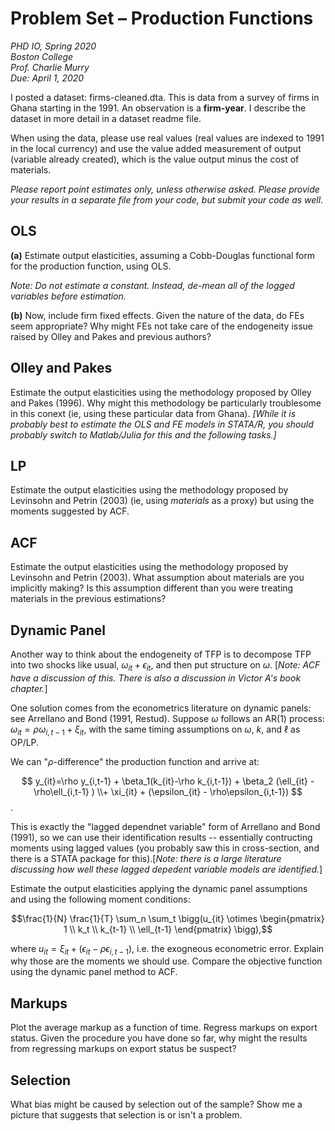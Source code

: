 # Problem Set – Production Functions

*PHD IO, Spring 2020*  
*Boston College*  
*Prof. Charlie Murry*  
*Due: April 1, 2020*    

I posted a dataset: firms-cleaned.dta. This is data from a survey of firms in Ghana starting in the 1991. An observation is a  **firm-year**. I describe the dataset in more detail in a dataset readme file.

When using the data, please use real values (real values are indexed to 1991 in the local currency) and use the value added measurement of output (variable already created), which is the value output minus the cost of materials.

*Please report point estimates only, unless otherwise asked. Please provide your results in a separate file from your code, but submit your code as well.*

## OLS

**(a)**  Estimate output elasticities, assuming a Cobb-Douglas functional form for the production function, using OLS.

_Note: Do not estimate a constant. Instead, de-mean all of the logged variables before estimation._

**(b)**  Now, include firm fixed effects. Given the nature of the data, do FEs seem appropriate? Why might FEs not take care of the endogeneity issue raised by Olley and Pakes and previous authors?

## Olley and Pakes

Estimate the output elasticities using the methodology proposed by Olley and Pakes (1996). Why might this methodology be particularly troublesome in this conext (ie, using these particular data from Ghana). *[While it is probably best to estimate the OLS and FE models in STATA/R, you should probably switch to Matlab/Julia for this and the following tasks.]*

## LP

Estimate the output elasticities using the methodology proposed by Levinsohn and Petrin (2003) (ie, using *materials* as a proxy) but using the moments suggested by ACF.

## ACF

Estimate the output elasticities using the methodology proposed by Levinsohn and Petrin (2003). What assumption about materials are you implicitly making? Is this assumption different than you were treating materials in the previous estimations?

## Dynamic Panel
Another way to think about the endogeneity of TFP is to decompose TFP into two shocks like usual, $\omega_{it} + \epsilon_{it}$, and then put structure on $\omega$. [*Note: ACF have a discussion of this. There is also a discussion in Victor A's book chapter.*]

One solution comes from the econometrics literature on dynamic panels: see Arrellano and Bond (1991, Restud). Suppose $\omega$ follows an AR(1) process: $\omega_{it} = \rho \omega_{i,t-1} + \xi_{it}$, with the same timing assumptions on $\omega$, $k$, and $\ell$ as OP/LP.

We can "$\rho$-difference" the production function and arrive at:

$$
y_{it}=\rho y_{i,t-1} + \beta_1(k_{it}-\rho k_{i,t-1}) + \beta_2 (\ell_{it} - \rho\ell_{i,t-1} ) \\+ \xi_{it} + (\epsilon_{it} - \rho\epsilon_{i,t-1})
$$.

This is exactly the "lagged dependnet variable" form of Arrellano and Bond (1991), so we can use their identification results -- essentially contructing moments using lagged values (you probably saw this in cross-section, and there is a STATA package for this).[*Note: there is a large literature discussing how well these lagged depedent variable models are identified.*]

Estimate the output elasticities applying the dynamic panel assumptions and using the following moment conditions:

$$\frac{1}{N} \frac{1}{T} \sum_n \sum_t \bigg(u_{it} \otimes \begin{pmatrix}
1 \\
k_t \\
k_{t-1} \\
\ell_{t-1}
\end{pmatrix}
 \bigg),$$

where $u_{it} = \xi_{it} + (\epsilon_{it} - \rho\epsilon_{i,t-1})$, i.e. the exogneous econometric error.  Explain why those are the moments we should use. Compare the objective function using the dynamic panel method to ACF.

## Markups

Plot the average markup as a function of time. Regress markups on export status. Given the procedure you have done so far, why might the results from regressing markups on export status be suspect?

## Selection

What bias might be caused by selection out of the sample? Show me a picture that suggests that selection is or isn't a problem. 
